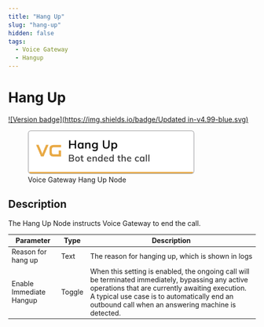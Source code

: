 ```yaml
---
title: "Hang Up" 
slug: "hang-up" 
hidden: false 
tags:
  - Voice Gateway
  - Hangup
---
```


# Hang Up

[![Version badge](https://img.shields.io/badge/Updated in-v4.99-blue.svg)](../../../../../release-notes/4.99.md)

<figure>
  <img class="image-center" src="../../../../../../static/img/_assets/ai/resource/node-reference/vg/hang-up.png" width="80%" />
  <figcaption>Voice Gateway Hang Up Node</figcaption>
</figure>

## Description

The Hang Up Node instructs Voice Gateway to end the call.

| Parameter               | Type   | Description                                                                                                                                                                                                                                              |
|-------------------------|--------|----------------------------------------------------------------------------------------------------------------------------------------------------------------------------------------------------------------------------------------------------------|
| Reason for hang up      | Text   | The reason for hanging up, which is shown in logs                                                                                                                                                                                                        |
| Enable Immediate Hangup | Toggle | When this setting is enabled, the ongoing call will be terminated immediately, bypassing any active operations that are currently awaiting execution. A typical use case is to automatically end an outbound call when an answering machine is detected. |